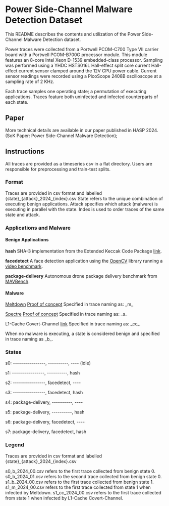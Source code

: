 # Power Side-Channel Malware Detection Dataset
This README describes the contents and utilization of the Power Side-Channel Malware Detection dataset.


Power traces were collected from a Portwell PCOM-C700 Type VII carrier board with a Portwell PCOM-B700G processor module.
This module features an 8-core Intel Xeon D-1539 embedded-class processor.
Sampling was performed using a YHDC HSTS016L Hall-effect split core current Hall-effect current sensor clamped around the 12V CPU power cable.
Current sensor readings were recorded using a PicoScope 2408B oscilloscope at a sampling rate of 2 KHz.  


Each trace samples one operating state; a permutation of executing applications.
Traces feature both uninfected and infected counterparts of each state.


## Paper
More technical details are available in our paper published in HASP 2024.(SoK Paper: Power Side-Channel Malware Detection);


## Instructions
All traces are provided as a timeseries csv in a flat directory.
Users are responsible for preprocessing and train-test splits.


### Format
Traces are provided in csv format and labelled {state}\_{attack}\_2024\_{index}.csv
State refers to the unique combination of executing benign applications.
Attack specifies which attack (malware) is executing in parallel with the state.
Index is used to order traces of the same state and attack. 


### Applications and Malware
#### Benign Applications
**hash**
SHA-3 implementation from the Extended Keccak Code Package [link](https://github.com/XKCP/XKCP).

**facedetect**
A face detection application using the [OpenCV](https://docs.opencv.org/4.x/index.html) library running a [video benchmark](https://arma.sourceforge.net/chokepoint/). 

**package-delivery**
Autonomous drone package delivery benchmark from [MAVBench](https://github.com/harvard-edge/MAVBench).


#### Malware
[Meltdown](https://meltdownattack.com/) [Proof of concept](https://github.com/IAIK/meltdown) 
Specified in trace naming as: \_m\_


[Spectre](https://meltdownattack.com/) [Proof of concept](https://github.com/crozone/SpectrePoC)
Specified in trace naming as: \_s\_

L1-Cache Covert-Channel [link](https://github.com/casenh/covert-channels)
Specified in trace naming as: \_cc\_

When no malware is executing, a state is considered benign and specified in trace naming as \_b\_.


### States
s0: ----------------, ----------, ----  (idle)

s1: ----------------, ----------, hash 

s2: ----------------, facedetect, ---- 

s3: ----------------, facedetect, hash 

s4: package-delivery, ----------, ---- 

s5: package-delivery, ----------, hash 

s6: package-delivery, facedetect, ---- 

s7: package-delivery, facedetect, hash 

### Legend
Traces are provided in csv format and labelled {state}\_{attack}\_2024\_{index}.csv

s0\_b\_2024\_00.csv refers to the first trace collected from benign state 0.
s0\_b\_2024\_01.csv refers to the second trace collected from benign state 0.
s1\_b\_2024\_00.csv refers to the first trace collected from benign state 1.
s1\_m\_2024\_00.csv refers to the first trace collected from state 1 when infected by Meltdown.
s1\_cc\_2024\_00.csv refers to the first trace collected from state 1 when infected by L1-Cache Covert-Channel.







